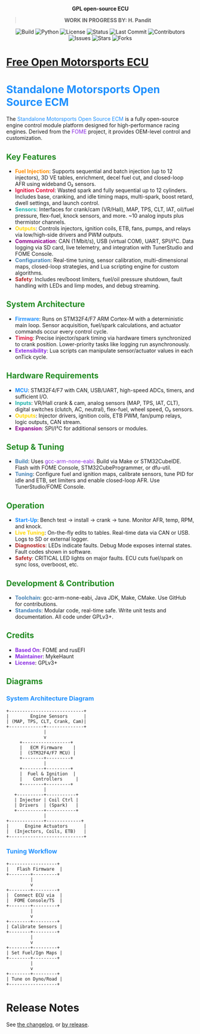 <div align="center">

<b>GPL open-source ECU</b>
> **WORK IN PROGRESS BY: H. Pandit**

![Build](https://github.com/MykeHaunt/Standalone-Motorsports-Open-Source-ECM/actions/workflows/conda-package.yml/badge.svg)
![Python](https://img.shields.io/badge/python-3.7%2B-blue.svg)
![License](https://img.shields.io/github/license/MykeHaunt/Standalone-Motorsports-Open-Source-ECM)
![Status](https://img.shields.io/badge/status-Beta-blue.svg)
![Last Commit](https://img.shields.io/github/last-commit/MykeHaunt/Standalone-Motorsports-Open-Source-ECM)
![Contributors](https://img.shields.io/github/contributors/MykeHaunt/Standalone-Motorsports-Open-Source-ECM)
![Issues](https://img.shields.io/github/issues/MykeHaunt/Standalone-Motorsports-Open-Source-ECM)
![Stars](https://img.shields.io/github/stars/MykeHaunt/Standalone-Motorsports-Open-Source-ECM?style=social)
![Forks](https://img.shields.io/github/forks/MykeHaunt/Standalone-Motorsports-Open-Source-ECM?style=social)

</div>

# [Free Open Motorsports ECU](https://www.fome.tech/)

# <span style="color:#1E90FF">Standalone Motorsports Open Source ECM</span>

The <span style="color:#1E90FF">Standalone Motorsports Open Source ECM</span> is a fully open-source engine control module platform designed for high-performance racing engines. Derived from the <span style="color:#8A2BE2">FOME</span> project, it provides OEM-level control and customization.

## <span style="color:#228B22">Key Features</span>

- <span style="color:#FF8C00"><b>Fuel Injection</b></span>: Supports sequential and batch injection (up to 12 injectors), 3D VE tables, enrichment, decel fuel cut, and closed-loop AFR using wideband O₂ sensors.
- <span style="color:#DC143C"><b>Ignition Control</b></span>: Wasted spark and fully sequential up to 12 cylinders. Includes base, cranking, and idle timing maps, multi-spark, boost retard, dwell settings, and launch control.
- <span style="color:#20B2AA"><b>Sensors</b></span>: Interfaces for crank/cam (VR/Hall), MAP, TPS, CLT, IAT, oil/fuel pressure, flex-fuel, knock sensors, and more. ~10 analog inputs plus thermistor channels.
- <span style="color:#FFD700"><b>Outputs</b></span>: Controls injectors, ignition coils, ETB, fans, pumps, and relays via low/high-side drivers and PWM outputs.
- <span style="color:#8B008B"><b>Communication</b></span>: CAN (1 Mbit/s), USB (virtual COM), UART, SPI/I²C. Data logging via SD card, live telemetry, and integration with TunerStudio and FOME Console.
- <span style="color:#4682B4"><b>Configuration</b></span>: Real-time tuning, sensor calibration, multi-dimensional maps, closed-loop strategies, and Lua scripting engine for custom algorithms.
- <span style="color:#B22222"><b>Safety</b></span>: Includes rev/boost limiters, fuel/oil pressure shutdown, fault handling with LEDs and limp modes, and debug streaming.

## <span style="color:#228B22">System Architecture</span>

- <span style="color:#1E90FF"><b>Firmware</b></span>: Runs on STM32F4/F7 ARM Cortex-M with a deterministic main loop. Sensor acquisition, fuel/spark calculations, and actuator commands occur every control cycle.
- <span style="color:#DC143C"><b>Timing</b></span>: Precise injector/spark timing via hardware timers synchronized to crank position. Lower-priority tasks like logging run asynchronously.
- <span style="color:#8A2BE2"><b>Extensibility</b></span>: Lua scripts can manipulate sensor/actuator values in each onTick cycle.

## <span style="color:#228B22">Hardware Requirements</span>

- <span style="color:#1E90FF"><b>MCU</b></span>: STM32F4/F7 with CAN, USB/UART, high-speed ADCs, timers, and sufficient I/O.
- <span style="color:#20B2AA"><b>Inputs</b></span>: VR/Hall crank & cam, analog sensors (MAP, TPS, IAT, CLT), digital switches (clutch, AC, neutral), flex-fuel, wheel speed, O₂ sensors.
- <span style="color:#FFD700"><b>Outputs</b></span>: Injector drivers, ignition coils, ETB PWM, fan/pump relays, logic outputs, CAN stream.
- <span style="color:#8B008B"><b>Expansion</b></span>: SPI/I²C for additional sensors or modules.

## <span style="color:#228B22">Setup & Tuning</span>

- <span style="color:#4682B4"><b>Build</b></span>: Uses <span style="color:#8A2BE2">gcc-arm-none-eabi</span>. Build via Make or STM32CubeIDE. Flash with FOME Console, STM32CubeProgrammer, or dfu-util.
- <span style="color:#4682B4"><b>Tuning</b></span>: Configure fuel and ignition maps, calibrate sensors, tune PID for idle and ETB, set limiters and enable closed-loop AFR. Use TunerStudio/FOME Console.

## <span style="color:#228B22">Operation</span>

- <span style="color:#1E90FF"><b>Start-Up</b></span>: Bench test → install → crank → tune. Monitor AFR, temp, RPM, and knock.
- <span style="color:#FFD700"><b>Live Tuning</b></span>: On-the-fly edits to tables. Real-time data via CAN or USB. Logs to SD or external logger.
- <span style="color:#B22222"><b>Diagnostics</b></span>: LEDs indicate faults. Debug Mode exposes internal states. Fault codes shown in software.
- <span style="color:#B22222"><b>Safety</b></span>: CRITICAL LED lights on major faults. ECU cuts fuel/spark on sync loss, overboost, etc.

## <span style="color:#228B22">Development & Contribution</span>

- <span style="color:#4682B4"><b>Toolchain</b></span>: gcc-arm-none-eabi, Java JDK, Make, CMake. Use GitHub for contributions.
- <span style="color:#4682B4"><b>Standards</b></span>: Modular code, real-time safe. Write unit tests and documentation. All code under GPLv3+.

## <span style="color:#228B22">Credits</span>

- <span style="color:#8A2BE2"><b>Based On</b></span>: FOME and rusEFI
- <span style="color:#8A2BE2"><b>Maintainer</b></span>: MykeHaunt
- <span style="color:#8A2BE2"><b>License</b></span>: GPLv3+

## <span style="color:#228B22">Diagrams</span>

### <span style="color:#1E90FF">System Architecture Diagram</span>

```plaintext
+----------------------------+
|        Engine Sensors      |
| (MAP, TPS, CLT, Crank, Cam)|
+-------------+--------------+
              |
              v
     +------------------+
     |   ECM Firmware    |
     |  (STM32F4/F7 MCU) |
     +--------+---------+
              |
     +--------+---------+
     |  Fuel & Ignition  |
     |    Controllers     |
     +--------+---------+
              |
   +----------+-----------+
   | Injector | Coil Ctrl |
   | Drivers  | (Spark)   |
   +----------+-----------+
              |
+-------------+-------------+
|      Engine Actuators      |
|  (Injectors, Coils, ETB)   |
+----------------------------+
```

### <span style="color:#1E90FF">Tuning Workflow</span>

```plaintext
+------------------+
|   Flash Firmware  |
+--------+---------+
         |
         v
+--------+---------+
|  Connect ECU via  |
|  FOME Console/TS  |
+--------+---------+
         |
         v
+--------+---------+
| Calibrate Sensors |
+--------+---------+
         |
         v
+--------+---------+
| Set Fuel/Ign Maps |
+--------+---------+
         |
         v
+--------+---------+
| Tune on Dyno/Road |
+------------------+
```


# Release Notes

See [the changelog](firmware/CHANGELOG.md), or [by release](https://github.com/FOME-Tech/fome-fw/releases).
